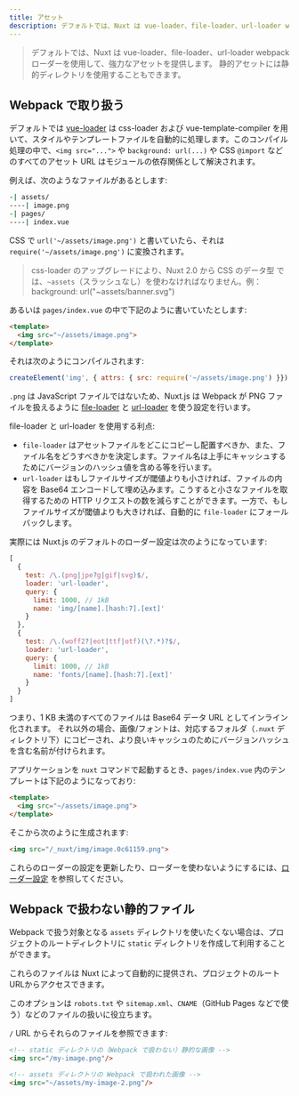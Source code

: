 ```yaml
---
title: アセット
description: デフォルトでは、Nuxt は vue-loader、file-loader、url-loader webpack ローダーを使用して、強力なアセットを提供します。静的アセットには静的ディレクトリを使用することもできます。
---
```


> デフォルトでは、Nuxt は vue-loader、file-loader、url-loader webpack ローダーを使用して、強力なアセットを提供します。 静的アセットには静的ディレクトリを使用することもできます。

## Webpack で取り扱う

デフォルトでは [vue-loader](http://vue-loader.vuejs.org/) は css-loader および vue-template-compiler を用いて、スタイルやテンプレートファイルを自動的に処理します。このコンパイル処理の中で、`<img src="...">` や `background: url(...)` や CSS `@import` などのすべてのアセット URL はモジュールの依存関係として解決されます。

例えば、次のようなファイルがあるとします:

```bash
-| assets/
----| image.png
-| pages/
----| index.vue
```

CSS で `url('~/assets/image.png')` と書いていたら、それは `require('~/assets/image.png')` に変換されます。

> css-loader のアップグレードにより、Nuxt 2.0 から CSS のデータ型  <url> では、`~assets`（スラッシュなし）を使わなければなりません。例：background: url("~assets/banner.svg")

あるいは `pages/index.vue` の中で下記のように書いていたとします:

```html
<template>
  <img src="~/assets/image.png">
</template>
```

それは次のようにコンパイルされます:

```js
createElement('img', { attrs: { src: require('~/assets/image.png') }})
```

`.png` は JavaScript ファイルではないため、Nuxt.js は Webpack が PNG ファイルを扱えるように [file-loader](https://github.com/webpack/file-loader) と [url-loader](https://github.com/webpack/url-loader) を使う設定を行います。

file-loader と url-loader を使用する利点:

- `file-loader` はアセットファイルをどこにコピーし配置すべきか、また、ファイル名をどうすべきかを決定します。ファイル名は上手にキャッシュするためにバージョンのハッシュ値を含める等を行います。
- `url-loader` はもしファイルサイズが閾値よりも小さければ、ファイルの内容を Base64 エンコードして埋め込みます。こうすると小さなファイルを取得するための HTTP リクエストの数を減らすことができます。一方で、もしファイルサイズが閾値よりも大きければ、自動的に `file-loader` にフォールバックします。

実際には Nuxt.js のデフォルトのローダー設定は次のようになっています:

```js
[
  {
    test: /\.(png|jpe?g|gif|svg)$/,
    loader: 'url-loader',
    query: {
      limit: 1000, // 1kB
      name: 'img/[name].[hash:7].[ext]'
    }
  },
  {
    test: /\.(woff2?|eot|ttf|otf)(\?.*)?$/,
    loader: 'url-loader',
    query: {
      limit: 1000, // 1kB
      name: 'fonts/[name].[hash:7].[ext]'
    }
  }
]
```

つまり、1 KB 未満のすべてのファイルは Base64 データ URL としてインライン化されます。 それ以外の場合、画像/フォントは、対応するフォルダ（`.nuxt` ディレクトリ下）にコピーされ、より良いキャッシュのためにバージョンハッシュを含む名前が付けられます。

アプリケーションを `nuxt` コマンドで起動するとき、`pages/index.vue` 内のテンプレートは下記のようになっており:

```html
<template>
  <img src="~/assets/image.png">
</template>
```

そこから次のように生成されます:

```html
<img src="/_nuxt/img/image.0c61159.png">
```

これらのローダーの設定を更新したり、ローダーを使わないようにするには、[ローダー設定](/api/configuration-build#loaders) を参照してください。

## Webpack で扱わない静的ファイル

Webpack で扱う対象となる `assets` ディレクトリを使いたくない場合は、プロジェクトのルートディレクトリに `static` ディレクトリを作成して利用することができます。

これらのファイルは Nuxt によって自動的に提供され、プロジェクトのルートURLからアクセスできます。

このオプションは `robots.txt` や `sitemap.xml`、`CNAME`（GitHub Pages などで使う）などのファイルの扱いに役立ちます。

`/` URL からそれらのファイルを参照できます:

```html
<!-- static ディレクトリの（Webpack で扱わない）静的な画像 -->
<img src="/my-image.png"/>

<!-- assets ディレクトリの Webpack で扱われた画像 -->
<img src="~/assets/my-image-2.png"/>
```
